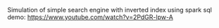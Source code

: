 Simulation of simple search engine with inverted index using spark sql  
demo: https://www.youtube.com/watch?v=2PdGR-lpw-A